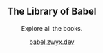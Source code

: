 <div align="center">

## The Library of Babel

Explore all the books.

<!-- <a href="https://babel.zwyx.dev" target="_blank"><img src="./res/library-square-no-frame.svg" alt="The Library of Babel" width="64"/></a> -->

[babel.zwyx.dev](https://babel.zwyx.dev)

</div>
